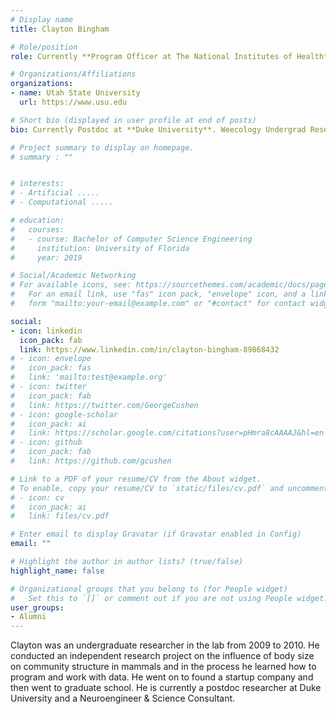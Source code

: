 ```yaml
---
# Display name
title: Clayton Bingham

# Role/position
role: Currently **Program Officer at The National Institutes of Health**. Weecology Undergrad Researcher

# Organizations/Affiliations
organizations:
- name: Utah State University
  url: https://www.usu.edu

# Short bio (displayed in user profile at end of posts)
bio: Currently Postdoc at **Duke University**. Weecology Undergrad Researcher

# Project summary to display on homepage.
# summary : ""


# interests:
# - Artificial .....
# - Computational .....

# education:
#   courses:
#   - course: Bachelor of Computer Science Engineering
#     institution: University of Florida
#     year: 2019

# Social/Academic Networking
# For available icons, see: https://sourcethemes.com/academic/docs/page-builder/#icons
#   For an email link, use "fas" icon pack, "envelope" icon, and a link in the
#   form "mailto:your-email@example.com" or "#contact" for contact widget.

social:
- icon: linkedin
  icon_pack: fab
  link: https://www.linkedin.com/in/clayton-bingham-89868432
# - icon: envelope
#   icon_pack: fas
#   link: 'mailto:test@example.org'
# - icon: twitter
#   icon_pack: fab
#   link: https://twitter.com/GeorgeCushen
# - icon: google-scholar
#   icon_pack: ai
#   link: https://scholar.google.com/citations?user=pHmra8cAAAAJ&hl=en
# - icon: github
#   icon_pack: fab
#   link: https://github.com/gcushen

# Link to a PDF of your resume/CV from the About widget.
# To enable, copy your resume/CV to `static/files/cv.pdf` and uncomment the lines below.
# - icon: cv
#   icon_pack: ai
#   link: files/cv.pdf

# Enter email to display Gravatar (if Gravatar enabled in Config)
email: ""

# Highlight the author in author lists? (true/false)
highlight_name: false

# Organizational groups that you belong to (for People widget)
#   Set this to `[]` or comment out if you are not using People widget.
user_groups:
- Alumni
---
```


Clayton was an undergraduate researcher in the lab from 2009 to 2010. He conducted an independent research project on the influence of body size on community structure in mammals and in the process he learned how to program and work with data. He went on to found a startup company and then went to graduate school. He is currently a postdoc researcher at Duke University and a Neuroengineer & Science Consultant.